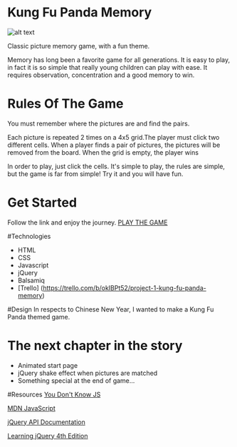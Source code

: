 # Kung Fu Panda Memory
![alt text][logo]

[logo]:http://cdn.collider.com/wp-content/uploads/kung-fu-panda-2.jpg
>


Classic picture memory game, with a fun theme.

Memory has long been a favorite game for all generations. It is easy to play, in fact it is so simple that really young children can play with ease. It requires observation, concentration and a good memory to win.

# Rules Of The Game
 You must remember where the pictures are and find the pairs.

Each picture is repeated 2 times on a 4x5 grid.The player must click two different cells. 
When a player finds a pair of pictures, the pictures will be removed from the board.
When the grid is empty, the player wins

In order to play, just click the cells. It's simple to play, the rules are simple, but the game is far from simple! Try it and you will have fun.


# Get Started
Follow the link and enjoy the journey.
[PLAY THE GAME](http://mdioguardi.github.io/Kung-Fu-Panda-Memory/)


#Technologies

* HTML 
* CSS 
* Javascript 
* jQuery 
* Balsamiq 
* [Trello] (https://trello.com/b/okIBPt52/project-1-kung-fu-panda-memory)

#Design
 In respects to Chinese New Year, I wanted to make a Kung Fu Panda themed game. 

# The next chapter in the story

* Animated start page
* jQuery shake effect when pictures are matched
* Something special at the end of game...




#Resources
[You Don't Know JS](https://github.com/getify/You-Dont-Know-JS)

[MDN JavaScript](https://developer.mozilla.org/en-US/docs/Web/JavaScript)

[jQuery API Documentation](https://api.jquery.com/)

[Learning jQuery 4th Edition](http://www.pdfiles.com/pdf/files/English/Web_Apps_Programming_&_Internet/Learning_jQuery.pdf)
